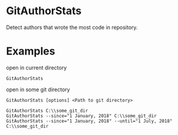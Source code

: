 # GitAuthorStats

Detect authors that wrote the most code in repository.

# Examples

open in current directory

	GitAuthorStats

open in some git directory

	GitAuthorStats [options] <Path to git directory>

	GitAuthorStats C:\\some_git_dir
	GitAuthorStats --since="1 January, 2018" C:\\some_git_dir
	GitAuthorStats --since="1 January, 2018" --until="1 July, 2018" C:\\some_git_dir